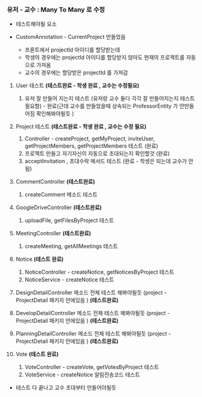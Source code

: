 
### 유저 - 교수 : Many To Many 로 수정 

- 테스트해야될 요소

- CustomAnnotation - CurrentProject 만들었음
    - 프론트에서 projectId 아이디를 할당받는데 
    - 학생의 경우에는 projectId 아이디를 할당받지 않아도 현재의 프로젝트를 자동으로 가져옴
    - 교수의 경우에는 할당받은 projectId 를 가져감 

1. User 테스트 **(테스트완료 - 학생 완료 , 교수는 수정필요)**
   1. 유저 잘 만들어 지는지 테스트 (유저랑 교수 둘다 각각 잘 만들어지는지 테스트 필요함) - 완료(근데 교수를 만들었을때 상속되는 ProfessorEntity 가 안만들어짐 확인해봐야될듯 )
   
2. Project 테스트 **(테스트완료 - 학생 완료 , 교수는 수정 필요)**
   1. Controller - createProject, getMyProject, inviteUser, getProjectMembers, getProjectMembers 테스트 (완료)
   2. 프로젝트 만들고 자기자신이 자동으로 초대되는지 확인할것 (완료)
   3. acceptInvitation , 초대수락 메서드 테스트 (완료 - 학생은 되는데 교수가 안됨) 

3. CommentController **(테스트완료)**
   1. createComment 메소드 테스트 
   
4. GoogleDriveController **(테스트완료)**
   1. uploadFile, getFilesByProject 테스트 
   
5. MeetingController **(테스트완료)**
   1. createMeeting, getAllMeetings 테스트 
   
6. Notice **(테스트 완료)**
   1. NoticeController - createNotice, getNoticesByProject 테스트
   2. NoticeService - createNotice 테스트 
   
7. DesignDetailController 메소드 전체 테스트 해봐야될듯 (project - ProjectDetail 패키지 안에있음 ) **(테스트완료)**

8. DevelopDetailController 메소드 전체 테스트 해봐야될듯 (project - ProjectDetail 패키지 안에있음 ) **(테스트완료)**

9. PlanningDetailController 메소드 전체 테스트 해봐야될듯 (project - ProjectDetail 패키지 안에있음 ) **(테스트완료)**

10. Vote **(테스트 완료)**
    1. VoteController - createVote, getVotesByProject 테스트 
    2. VoteService - createNotice 알림전송코드 테스트 

- 테스트 다 끝나고 교수 초대부터 만들어야될듯 
